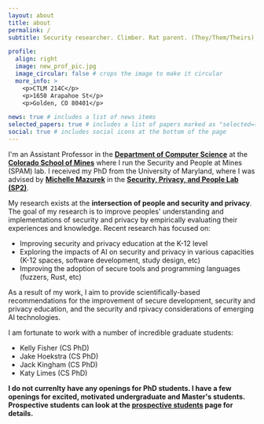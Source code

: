 ```yaml
---
layout: about
title: about
permalink: /
subtitle: Security researcher. Climber. Rat parent. (They/Them/Theirs)

profile:
  align: right
  image: new_prof_pic.jpg
  image_circular: false # crops the image to make it circular
  more_info: >
    <p>CTLM 214C</p>
    <p>1650 Arapahoe St</p>
    <p>Golden, CO 80401</p>

news: true # includes a list of news items
selected_papers: true # includes a list of papers marked as "selected={true}"
social: true # includes social icons at the bottom of the page
---
```


I'm an Assistant Professor in the [**Department of Computer Science**](https://cs.mines.edu/) at the [**Colorado School of Mines**](https://www.mines.edu/) where I run the Security and People at Mines (SPAM) lab. I received my PhD from the University of Maryland, where I was advised by [**Michelle Mazurek**](https://www.umiacs.umd.edu/~mmazurek/) in the [**Security, Privacy, and People Lab (SP2)**](https://sp2.umiacs.io/).

My research exists at the **intersection of people and security and privacy**. The goal of my research is to improve peoples' understanding and implementations of security and privacy by empirically evaluating their experiences and knowledge. Recent research has focused on:
- Improving security and privacy education at the K-12 level
- Exploring the impacts of AI on security and privacy in various capacities (K-12 spaces, software development, study design, etc)
- Improving the adoption of secure tools and programming languages (fuzzers, Rust, etc)

As a result of my work, I aim to provide scientifically-based recommendations for the improvement of secure development, security and privacy education, and the security and rpivacy considerations of emerging AI technologies.

I am fortunate to work with a number of incredible graduate students:
- Kelly Fisher (CS PhD)
- Jake Hoekstra (CS PhD)
- Jack Kingham (CS PhD)
- Katy Limes (CS PhD)

**I do not currenlty have any openings for PhD students. I have a few openings for excited, motivated undergraduate and Master's students. Prospective students can look at the [prospective students](https://kfulton121.github.io/students/) page for details.** 